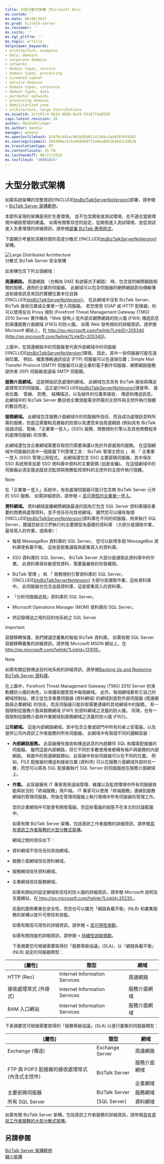 ```yaml
---
title: 大型分散式架構 |Microsoft Docs
ms.custom: ''
ms.date: 06/08/2017
ms.prod: biztalk-server
ms.reviewer: ''
ms.suite: ''
ms.tgt_pltfrm: ''
ms.topic: article
helpviewer_keywords:
- architecture, examples
- data, domains
- corporate domains
- networks
- domain types, service
- domain types, processing
- screened subnet
- service domains
- domain types, corporate
- domain types, data
- perimeter networks
- processing domains
- demilitarized zone
- architecture, large distributions
ms.assetid: 3cfc07c4-0b1d-489b-9a29-55187fde0539
caps.latest.revision: 26
author: MandiOhlinger
ms.author: mandia
manager: anneta
ms.openlocfilehash: 81479c445ac901b35b821a136bc2add26f65926f
ms.sourcegitcommit: 266308ec5c6a9d8d80ff298ee6051b4843c5d626
ms.translationtype: MT
ms.contentlocale: zh-TW
ms.lasthandoff: 06/27/2018
ms.locfileid: "36981015"
---
```

# <a name="large-distributed-architecture"></a>大型分散式架構
如需系統架構的完整資訊[!INCLUDE[btsBizTalkServerNoVersion](../includes/btsbiztalkservernoversion-md.md)]部署，請參閱 < [BizTalk Server 架構範例](../core/sample-biztalk-server-architectures.md)。  
  
 本節所呈現的架構是用於生產環境。 並不包含開發或測試環境，也不適合當做環境中網路管理的建議。 如需有關暫存您的設定，從開發進入測試環境，並從測試進入生產環境的詳細資訊，請參閱[部署 BizTalk 應用程式](../core/deploying-biztalk-applications.md)。  
  
 下圖顯示考量到深層防禦的高度分散式 [!INCLUDE[btsBizTalkServerNoVersion](../includes/btsbiztalkservernoversion-md.md)] 架構。  
  
 ![Large Distributed Architecture](../core/media/06c5ae00-17aa-42f5-88d1-487bf7720183.gif "06c5ae00-17aa-42f5-88d1-487bf7720183")  
分散式 BizTalk Server 安全架構  
  
 此架構包含下列五個網域：  
  
 **周邊網路。** 周邊網路 （也稱為 DMZ 和遮蔽式子網路） 時，包含提供網際網路相關的服務，適用於企業的伺服器。 此網域可以包含伺服器的網際網路對向傳輸傳送和接收訊息來回的實體位置本位目錄[!INCLUDE[btsBizTalkServerNoVersion](../includes/btsbiztalkservernoversion-md.md)]。 在此網域中沒有 BizTalk Server、BizTalk 接收位置或企業單一登入伺服器。 若您使用 SOAP 或 HTTP 配接器，則可以使用反向 Proxy 規則 (Forefront Threat Management Gateway (TMG) 2010 Server 實作稱為「Web 發佈」) 從外部式網際網路的防火牆 (FW4) 傳遞訊息到保護服務介面網域 (FW3) 的防火牆。 如需 Web 發佈規則的詳細資訊，請參閱 Microsoft 網站上，在[ http://go.microsoft.com/fwlink/?LinkID=205340 ](http://go.microsoft.com/fwlink/?LinkID=205340) (<http://go.microsoft.com/fwlink/?LinkID=205340>)。  
  
 上圖中，在周邊網路中的伺服器會代表外部網域中的伺服器[!INCLUDE[btsBizTalkServerNoVersion](../includes/btsbiztalkservernoversion-md.md)]環境。 因此，其中一些伺服器可能在遠端位置。 例如，檔案傳輸通訊協定 (FTP) 伺服器可以在遠端位置；Simple Mail Transfer Protocol (SMTP) 伺服器可以是企業的電子郵件伺服器、網際網路服務提供者 (ISP) 伺服器或遠端 SMTP 伺服器。  
  
 **服務介面網域。** 這是開始訊息處理的網域。 此網域包含具有 BizTalk 接收與傳送處理常式的伺服器。 這正是[!INCLUDE[btsBizTalkServerNoVersion](../includes/btsbiztalkservernoversion-md.md)]連接埠、 接收位置、 管線、 對應、 結構描述，以及組件的位置來接收、 傳遞和傳送訊息。 此網域中的 BizTalk Server 數目依企業效能需求所需的主控件與主控件執行個體的數目而定。  
  
 **服務網域。** 此網域包含服務介面網域中的伺服器所信任、而且成功處理訊息時所需的服務，但是這需要較高層級的防禦以免遭受來自周邊網路 (例如具有 BizTalk 協調流程、管線、「企業單一登入」(SSO) 服務、商務規則引擎以及其他商務程序的處理伺服器) 的攻擊。  
  
 此網域還包含企業網域需要存取但仍需要保護以免於外部威脅的服務。 在這個網域中伺服器的其中一個裝載下列管理工具： BizTalk 管理主控台 」 和 「 企業單一登入 (SSO) 管理公用程式。 此網域還包含 SSO 主要密碼伺服器，其中保存 SSO 系統用來加密 SSO 資料庫中資料的主要密碼 (加密金鑰)。 在這個網域中的伺服器必須支援追蹤狀況監控與商務監控資料的主控件的主控件執行個體。  
  
> [!NOTE]
>  在「企業單一登入」系統中，有些處理伺服器可能只包含無 BizTalk Server 元件的 SSO 服務。 如需詳細資訊，請參閱 <<c0> [ 高可用性的企業單一登入](../core/high-availability-for-enterprise-single-sign-on.md)。  
  
 **資料網域。** 資料網域是離網際網路最遠的因為它包含 SQL Server 資料庫儲存重要的商務與處理資料，並不信任任何其他網域。 雖然您可以擁有每個[!INCLUDE[btsBizTalkServerNoVersion](../includes/btsbiztalkservernoversion-md.md)]資料庫在不同的伺服器，用來執行 SQL Server，建議您結合它們執行的主要類型為基礎的資料庫 （大部分是讀取作業，最常寫入的作業，或兩者）：  
  
- 每個 MessageBox 資料庫的 SQL Server。 您可以新增多個 MessageBox 資料庫使負載平衡。 這些是密集讀取與密集寫入的資料庫。  
  
- SSO 資料庫的 SQL Server。 BizTalk Server 大部分是讀取此資料庫中的作業。 此資料庫保存敏感性資料，需要最嚴格的存取權限。  
  
- BizTalk 管理 」 和 「 商務規則引擎資料庫的 SQL Server。 [!INCLUDE[btsBizTalkServerNoVersion](../includes/btsbiztalkservernoversion-md.md)] 大部分是讀取作業，這些資料庫中。 此伺服器也包含追蹤資料庫，這是密集寫入的資料庫。  
  
- 「分析伺服器追蹤」資料庫的 SQL Server。  
  
- Microsoft Operations Manager (MOM) 資料庫的 SQL Server。  
  
- 供記錄傳送之用的目的地系統之 SQL Server  
  
> [!IMPORTANT]
>  容錯移轉保護，我們建議您叢集的每個 BizTalk 資料庫。 如需有關 SQL Server 容錯移轉叢集的詳細資訊，請參閱 Microsoft MSDN 網站上，在[ http://go.microsoft.com/fwlink/?LinkId=131016 ](http://go.microsoft.com/fwlink/?LinkId=131016)。  
  
> [!NOTE]
>  如需有關記錄傳送目的地系統的詳細資訊，請參閱[Backing Up and Restoring BizTalk Server 資料庫](../core/backing-up-and-restoring-the-biztalk-server-databases.md)。  
  
 在上圖中，Forefront Threat Management Gateway (TMG) 2010 Server 扮演軟體防火牆的角色，以保護和圈管其中每個網域。 此外，每個網域都有它自己的網域控制站，建立從包含重要伺服器 (資料網域) 的網域到面對外部伺服器 (周邊網路與企業網域) 的信任，而且伺服器只能存取需要連線的其他網域中的服務。 有一個限制從服務介面與服務網域 (FW1) 到資料網域之流量的防火牆。 同理，也有一個限制從服務介面與作業網域到服務網域之流量的防火牆 (FW2)。  
  
 **公司網域。** 這是內部網路網域，其中包含企業或部門中所有的桌上型電腦，以及提供公司內資訊工作者服務的所有伺服器。 此網域中有兩個不同的邏輯容器：  
  
- **內部網路服務。** 此容器擁有接收和傳送訊息的內部夥伴 SQL 和檔案配接器的伺服器。 雖然這是內部網路，但它不同於多數使用者都擁有帳戶與服務的內部網路。 與圖中的周邊網路類似，此容器中有些伺服器可以在不同的位置。 例如，FILE 配接器的傳送和接收位置 (資料夾) 可以在服務介面網域外部的任一層，而您可以將為 SQL 配接器執行 SQL Server 的伺服器放在服務介面網域上。  
  
- **作業。** 此容器擁有 IT 專家用來遠端管理、維護以及監控環境中所有伺服器效能與狀況的「終端服務」用戶端。 IT 專家可以使用「終端服務」連線到服務網域的管理伺服器，然後在管理伺服器上執行環境中所有伺服器的管理工作。  
  
  您的企業網域中可能會有開發電腦，但這些電腦的組態不在本文的討論範圍中。  
  
  如需有關 BizTalk Server 架構，包括資訊工作者服務的詳細資訊，請參閱[具有資訊工作者服務的大型分散式架構](../core/large-distributed-architecture-with-information-worker-services.md)。  
  
  網域之間的信任如下：  
  
- 資料網域不信任任何其他網域。  
  
- 服務介面網域信任資料網域。  
  
- 服務網域信任資料網域。  
  
- 企業網域信任服務網域。  
  
  如需有關如何設定網域和信任的防火牆的詳細資訊，請參閱 Microsoft 說明及支援網站，在[ http://go.microsoft.com/fwlink/?LinkId=25230 ](http://go.microsoft.com/fwlink/?LinkId=25230)。  
  
  前面的圖例著重在安全性，而您也可以擴充「網路負載平衡」(NLB) 和叢集服務的架構以提升可用性和效能。  
  
  如需有關高可用性的詳細資訊，請參閱 <<c0> [ 高可用性規劃](../core/planning-for-high-availability3.md)。  
  
  如需有關效能的詳細資訊，請參閱 <<c0> [ 持續性效能規劃](../core/planning-for-sustained-performance.md)。  
  
  下表摘要您可根據需要取得的「服務等級協議」(SLA)，以「網路負載平衡」(NLB) 設定的伺服器類型：  
  
|[屬性]|類型|網域|  
|----------|----------|------------|  
|HTTP (Rec)|Internet Information Services|周邊網路|  
|接收處理常式 (外掛式)|Internet Information Services|服務介面網域|  
|BAM 入口網站|Internet Information Services|服務介面網域|  
  
 下表摘要您可根據需要取得的「服務等級協議」(SLA) 以進行叢集的伺服器類型：  
  
|[屬性]|類型|網域|  
|----------|----------|------------|  
|Exchange (傳送)|Exchange Server|周邊網路|  
|FTP 與 POP3 配接器的接收處理常式 (內含式主控件)|BizTalk Server|服務介面網域<br /><br /> 企業網域|  
|主要密碼伺服器|BizTalk Server|服務網域|  
|所有 SQL Server|[SQL Server]|資料網域|  
  
 如需有關 BizTalk Server 架構，包括資訊工作者服務的詳細資訊，請參閱[具有資訊工作者服務的大型分散式架構](../core/large-distributed-architecture-with-information-worker-services.md)。  
  
## <a name="see-also"></a>另請參閱  
 [BizTalk Server 架構範例](../core/sample-biztalk-server-architectures.md)   
 [縮小架構](../core/scaled-down-architecture.md)